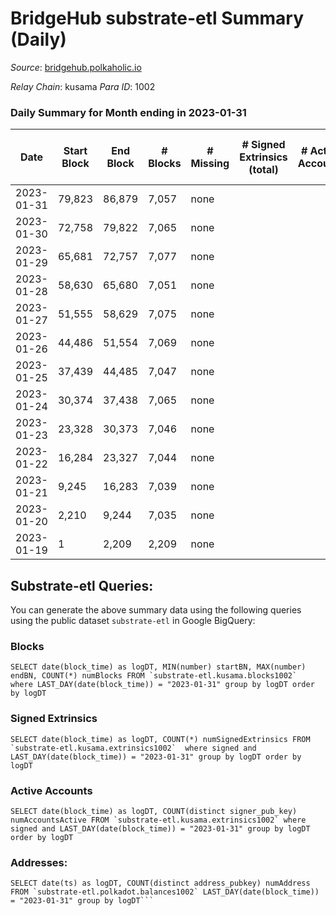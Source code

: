 # BridgeHub substrate-etl Summary (Daily)

_Source_: [bridgehub.polkaholic.io](https://bridgehub.polkaholic.io)

*Relay Chain*: kusama
*Para ID*: 1002



### Daily Summary for Month ending in 2023-01-31


| Date | Start Block | End Block | # Blocks | # Missing | # Signed Extrinsics (total) | # Active Accounts | # Addresses with Balances | # Events | # Transfers | # XCM Transfers In | # XCM Transfers Out |
| ---- | ----------- | --------- | -------- | --------- | --------------------------- | ----------------- | ------------------------- | -------- | ----------- | ------------------ | ------------------- |
| 2023-01-31 | 79,823 | 86,879 | 7,057 | none  |  |  | 4 | 14,118 |   |   |   |
| 2023-01-30 | 72,758 | 79,822 | 7,065 | none  |  |  | 4 | 14,134 |   |   |   |
| 2023-01-29 | 65,681 | 72,757 | 7,077 | none  |  |  | 4 | 14,158 |   |   |   |
| 2023-01-28 | 58,630 | 65,680 | 7,051 | none  |  |  | 4 | 14,106 |   |   |   |
| 2023-01-27 | 51,555 | 58,629 | 7,075 | none  |  |  | 4 | 14,154 |   |   |   |
| 2023-01-26 | 44,486 | 51,554 | 7,069 | none  |  |  | 4 | 14,142 |   |   |   |
| 2023-01-25 | 37,439 | 44,485 | 7,047 | none  |  |  | 4 | 14,098 |   |   |   |
| 2023-01-24 | 30,374 | 37,438 | 7,065 | none  |  |  | 4 | 14,134 |   |   |   |
| 2023-01-23 | 23,328 | 30,373 | 7,046 | none  |  |  | 4 | 14,096 |   |   |   |
| 2023-01-22 | 16,284 | 23,327 | 7,044 | none  |  |  | 4 | 14,091 |   |   |   |
| 2023-01-21 | 9,245 | 16,283 | 7,039 | none  |  |  | 4 | 14,082 |   |   |   |
| 2023-01-20 | 2,210 | 9,244 | 7,035 | none  |  |  | 4 | 14,074 |   |   |   |
| 2023-01-19 | 1 | 2,209 | 2,209 | none  |  |  | 4 | 4,419 |   |   |   |

## Substrate-etl Queries:
You can generate the above summary data using the following queries using the public dataset `substrate-etl` in Google BigQuery:


### Blocks
```
SELECT date(block_time) as logDT, MIN(number) startBN, MAX(number) endBN, COUNT(*) numBlocks FROM `substrate-etl.kusama.blocks1002`  where LAST_DAY(date(block_time)) = "2023-01-31" group by logDT order by logDT
```


### Signed Extrinsics
```
SELECT date(block_time) as logDT, COUNT(*) numSignedExtrinsics FROM `substrate-etl.kusama.extrinsics1002`  where signed and LAST_DAY(date(block_time)) = "2023-01-31" group by logDT order by logDT
```


### Active Accounts
```
SELECT date(block_time) as logDT, COUNT(distinct signer_pub_key) numAccountsActive FROM `substrate-etl.kusama.extrinsics1002` where signed and LAST_DAY(date(block_time)) = "2023-01-31" group by logDT order by logDT
```


### Addresses:
```
SELECT date(ts) as logDT, COUNT(distinct address_pubkey) numAddress FROM `substrate-etl.polkadot.balances1002` LAST_DAY(date(block_time)) = "2023-01-31" group by logDT```

